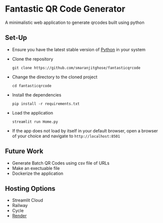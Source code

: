 # Fantastic QR Code Generator

A minimalistic web application to generate qrcodes built using python


## Set-Up

- Ensure you have the latest stable version of [Python](https://www.python.org/downloads/) in your system
- Clone the repository 

    ```git clone https://github.com/smaranjitghose/fantasticqrcode```

- Change the directory to the cloned project
    
    ```cd fantasticqrcode```

- Install the dependencies

    ```pip install -r requirements.txt```

- Load the application

    ```streamlit run Home.py```

- If the app does not load by itself in your default browser, open a browser of your choice and navigate to  `http://localhost:8501`

## Future Work

- Generate Batch QR Codes using csv file of URLs
- Make an exectuable file
- Dockerize the application

## Hosting Options

- Streamlit Cloud
- Railway
- Cycle
- [Render](https://render.com/)
